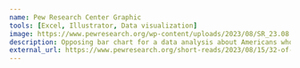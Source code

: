 ```yaml
---
name: Pew Research Center Graphic
tools: [Excel, Illustrator, Data visualization]
image: https://www.pewresearch.org/wp-content/uploads/2023/08/SR_23.08.15_Tattoos_6.png
description: Opposing bar chart for a data analysis about Americans who have and don't have tattoos
external_url: https://www.pewresearch.org/short-reads/2023/08/15/32-of-americans-have-a-tattoo-including-22-who-have-more-than-one/
---
```

